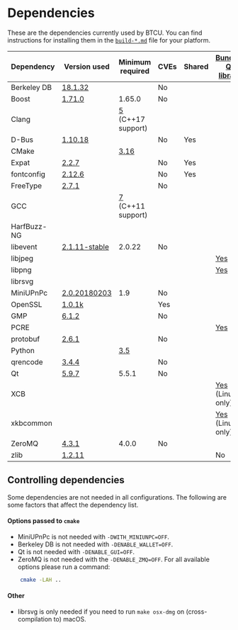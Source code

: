 Dependencies
============

These are the dependencies currently used by BTCU. You can find instructions for installing them in the [`build-*.md`](../INSTALL.md) file for your platform.

| Dependency | Version used | Minimum required | CVEs | Shared | [Bundled Qt library](https://doc.qt.io/qt-5/configure-options.html) |
| --- | --- | --- | --- | --- | --- |
| Berkeley DB | [18.1.32](https://www.oracle.com/technetwork/database/database-technologies/berkeleydb/downloads/index.html) |  | No |  |  |
| Boost | [1.71.0](https://www.boost.org/users/download/) | 1.65.0 | No |  |  |
| Clang |  | [5](https://releases.llvm.org/download.html) (C++17 support) |  |  |  |
| D-Bus | [1.10.18](https://cgit.freedesktop.org/dbus/dbus/tree/NEWS?h=dbus-1.10) |  | No | Yes |  |
| CMake |  | [3.16](https://cmake.org/download/) |  |  |  |
| Expat | [2.2.7](https://libexpat.github.io/) |  | No | Yes |  |
| fontconfig | [2.12.6](https://www.freedesktop.org/software/fontconfig/release/) |  | No | Yes |  |
| FreeType | [2.7.1](https://download.savannah.gnu.org/releases/freetype) |  | No |  |  |
| GCC |  | [7](https://gcc.gnu.org/) (C++11 support) |  |  |  |
| HarfBuzz-NG |  |  |  |  |  |
| libevent | [2.1.11-stable](https://github.com/libevent/libevent/releases) | 2.0.22 | No |  |  |
| libjpeg |  |  |  |  | [Yes](https://github.com/bitcoin-ultimatum/ours/blob/master/depends/packages/qt.mk#L74) |
| libpng |  |  |  |  | [Yes](https://github.com/bitcoin-ultimatum/ours/blob/master/depends/packages/qt.mk#L73) |
| librsvg | |  |  |  |  |
| MiniUPnPc | [2.0.20180203](https://miniupnp.tuxfamily.org/files) | 1.9 | No |  |  |
| OpenSSL | [1.0.1k](https://www.openssl.org/source) |  | Yes |  |  |
| GMP | [6.1.2](https://gmplib.org/) | | No | | |
| PCRE |  |  |  |  | [Yes](https://github.com/bitcoin-ultimatum/ours/blob/master/depends/packages/qt.mk#L75) |
| protobuf | [2.6.1](https://github.com/google/protobuf/releases) |  | No |  |  |
| Python |  | [3.5](https://www.python.org/downloads) |  |  |  |
| qrencode | [3.4.4](https://fukuchi.org/works/qrencode) |  | No |  |  |
| Qt | [5.9.7](https://download.qt.io/official_releases/qt/) | 5.5.1 | No |  |  |
| XCB |  |  |  |  | [Yes](https://github.com/bitcoin-ultimatum/ours/blob/master/depends/packages/qt.mk#L108) (Linux only) |
| xkbcommon |  |  |  |  | [Yes](https://github.com/bitcoin-ultimatum/ours/blob/master/depends/packages/qt.mk#L107) (Linux only) |
| ZeroMQ | [4.3.1](https://github.com/zeromq/libzmq/releases) | 4.0.0 | No |  |  |
| zlib | [1.2.11](https://zlib.net/) |  |  |  | No |

Controlling dependencies
------------------------
Some dependencies are not needed in all configurations. The following are some factors that affect the dependency list.

#### Options passed to `cmake`
* MiniUPnPc is not needed with  `-DWITH_MINIUNPC=OFF`.
* Berkeley DB is not needed with `-DENABLE_WALLET=OFF`.
* Qt is not needed with `-DENABLE_GUI=OFF`.
* ZeroMQ is not needed with the `-DENABLE_ZMQ=OFF`.
For all available options please run a command:
```bash
    cmake -LAH ..
```

#### Other
* librsvg is only needed if you need to run `make osx-dmg` on
  (cross-compilation to) macOS.
